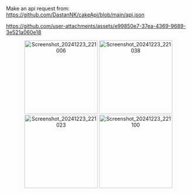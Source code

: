 Make an api request from: https://github.com/DastanNK/cakeApi/blob/main/api.json


https://github.com/user-attachments/assets/e99850e7-37ea-4369-9689-3e521a060e18

<p align="center">
  <img src="https://github.com/user-attachments/assets/2d78d445-6a5c-4354-ad48-1c2580415c56" alt="Screenshot_20241223_221006" width="200"/>
  <img src="https://github.com/user-attachments/assets/097ea91f-264a-4a2a-adfa-e857c9191d26" alt="Screenshot_20241223_221038" width="200"/>
  <img src="https://github.com/user-attachments/assets/5337a86b-7c5a-4365-8009-cd83af0187e6" alt="Screenshot_20241223_221023" width="200"/>
  <img src="https://github.com/user-attachments/assets/69914a7a-713f-415d-9e78-ed12af9c2390" alt="Screenshot_20241223_221100" width="200"/>
</p>
